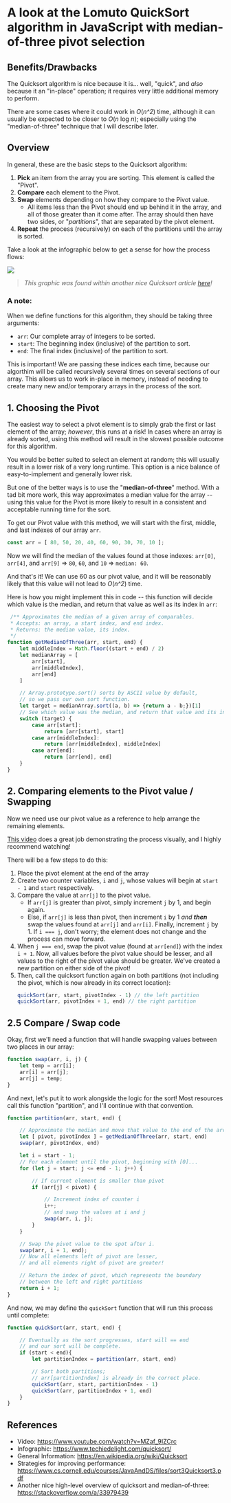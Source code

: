 # A look at the Lomuto QuickSort algorithm in JavaScript with median-of-three pivot selection

## Benefits/Drawbacks

The Quicksort algorithm is nice because it is... well, "quick", and *also* because it an "in-place" operation; it requires very little additional memory to perform.

There are some cases where it could work in *O*(*n^2*) time, although it can usually be expected to be closer to *O*(*n* log *n*); especially using the "median-of-three" technique that I will describe later.

## Overview

In general, these are the basic steps to the Quicksort algorithm:

1. **Pick** an item from the array you are sorting. This element is called the "Pivot".
1. **Compare** each element to the Pivot.
1. **Swap** elements depending on how they compare to the Pivot value.
    * All items less than the Pivot should end up behind it in the array, and all of those greater than it come after. The array should then have two sides, or "*partitions*", that are separated by the pivot element.
1. **Repeat** the process (recursively) on each of the partitions until the array is sorted.

Take a look at the infographic below to get a sense for how the process flows:

![](Quicksort.png)
> *This graphic was found within another nice Quicksort article [here](https://www.techiedelight.com/quicksort/)!*


### A note:

When we define functions for this algorithm, they should be taking three arguments:
* `arr`: Our complete array of integers to be sorted.
* `start`: The beginning index (inclusive) of the partition to sort.
* `end`: The final index (inclusive) of the partition to sort.

This is important! We are passing these indices each time, because our algorthim will be called recursively several times on several sections of our array. This allows us to work in-place in memory, instead of needing to create many new and/or temporary arrays in the process of the sort.

## 1. Choosing the Pivot

The easiest way to select a pivot element is to simply grab the first or last element of the array; *however*, this runs at a risk! In cases where an array is already sorted, using this method will result in the slowest possible outcome for this algorithm.

You would be better suited to select an element at random; this will usually result in a lower risk of a very long runtime. This option is a nice balance of easy-to-implement and generally lower risk.

But one of the better ways is to use the "**median-of-three**" method. With a tad bit more work, this way approximates a median value for the array -- using this value for the Pivot is more likely to result in a consistent and acceptable running time for the sort.

To get our Pivot value with this method, we will start with the first, middle, and last indexes of our array `arr`.

```javascript
const arr = [ 80, 50, 20, 40, 60, 90, 30, 70, 10 ];
```

Now we will find the median of the values found at those indexes: `arr[0]`, `arr[4]`, and `arr[9]` => `80`, `60`, and `10` => `median: 60`.

And that's it! We can use 60 as our pivot value, and it will be reasonably likely that this value will not lead to *O*(*n^2*) time.

Here is how you might implement this in code -- this function will decide which value is the median, and return that value as well as its index in `arr`:
```javascript
 /** Approximates the median of a given array of comparables.
 * Accepts: an array, a start index, and end index.
 * Returns: the median value, its index.
 */
function getMedianOfThree(arr, start, end) {
	let middleIndex = Math.floor((start + end) / 2)
	let medianArray = [
		arr[start],
		arr[middleIndex],
		arr[end]
	]

    // Array.prototype.sort() sorts by ASCII value by default,
    // so we pass our own sort function.
	let target = medianArray.sort((a, b) => {return a - b;})[1]
	// See which value was the median, and return that value and its index.
	switch (target) {
		case arr[start]:
			return [arr[start], start]
		case arr[middleIndex]:
			return [arr[middleIndex], middleIndex]
		case arr[end]:
			return [arr[end], end]
	}
}
```


## 2. Comparing elements to the Pivot value / Swapping

Now we need use our pivot value as a reference to help arrange the remaining elements.

[This video](https://www.youtube.com/watch?v=MZaf_9IZCrc) does a great job demonstrating the process visually, and I highly recommend watching!

There will be a few steps to do this:

1. Place the pivot element at the end of the array
1. Create two counter variables, `i` and `j`, whose values will begin at `start - 1` and `start` respectively.
1. Compare the value at `arr[j]` to the pivot value.
    * If `arr[j]` is greater than pivot, simply increment `j` by 1, and begin again.
    * Else, if `arr[j]` is less than pivot, then increment `i` by 1 *and **then*** swap the values found at `arr[j]` and `arr[i]`. Finally, increment `j` by 1. If `i === j`, don't worry; the element does not change and the process can move forward.
1. When `j === end`, swap the pivot value (found at `arr[end]`) with the index `i + 1`. Now, all values before the pivot value should be lesser, and all values to the right of the pivot value should be greater. We've created a new partition on either side of the pivot!
1. Then, call the quicksort function again on both partitions (not including the pivot, which is now already in its correct location):
    ```javascript
    quickSort(arr, start, pivotIndex - 1) // the left partition
    quickSort(arr, pivotIndex + 1, end) // the right partition
    ```


## 2.5 Compare / Swap code

Okay, first we'll need a function that will handle swapping values between two places in our array:
```javascript
function swap(arr, i, j) {
	let temp = arr[i];
	arr[i] = arr[j];
	arr[j] = temp;
}
```

And next, let's put it to work alongside the logic for the sort! Most resources call this function "partition", and I'll continue with that convention.

```javascript
function partition(arr, start, end) {

    // Approximate the median and move that value to the end of the array
	let [ pivot, pivotIndex ] = getMedianOfThree(arr, start, end)
    swap(arr, pivotIndex, end)

	let i = start - 1;
    // For each element until the pivot, beginning with [0]...
	for (let j = start; j <= end - 1; j++) {

		// If current element is smaller than pivot
		if (arr[j] < pivot) {

			// Increment index of counter i
			i++;
            // and swap the values at i and j
			swap(arr, i, j);
		}
	}

    // Swap the pivot value to the spot after i.
	swap(arr, i + 1, end);
    // Now all elements left of pivot are lesser,
    // and all elements right of pivot are greater!

    // Return the index of pivot, which represents the boundary
    // between the left and right partitions
	return i + 1;
}
```

And now, we may define the `quickSort` function that will run this process until complete:

```javascript
function quickSort(arr, start, end) {

    // Eventually as the sort progresses, start will == end
    // and our sort will be complete.
    if (start < end){
        let partitionIndex = partition(arr, start, end)

        // Sort both partitions;
        // arr[partitionIndex] is already in the correct place.
        quickSort(arr, start, partitionIndex - 1)
        quickSort(arr, partitionIndex + 1, end)
    }
}
```



## References

* Video: https://www.youtube.com/watch?v=MZaf_9IZCrc
* Infographic: https://www.techiedelight.com/quicksort/
* General Information: https://en.wikipedia.org/wiki/Quicksort
* Strategies for improving performance: https://www.cs.cornell.edu/courses/JavaAndDS/files/sort3Quicksort3.pdf
* Another nice high-level overview of quicksort and median-of-three: https://stackoverflow.com/a/33979439